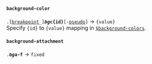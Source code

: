 #### `background-color`

<code>.[<a href="#breakpoints">breakpoint</a>_]<b><i>bg</i>c{id}</b>[-<a href="pseudos">pseudo</a>]</code> → `{value}`
<br/>Specify `{id}` to `{value}` mapping in [`$background-colors`](scss/_variables.scss#L120).

#### `background-attachment`

<code>.<b><i>bg</i>a-f</b></code> → `fixed`
